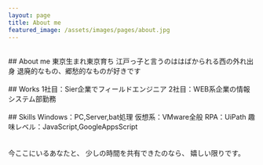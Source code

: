 ```yaml
---
layout: page
title: About me
featured_image: /assets/images/pages/about.jpg
---
```

<br>
## About me
東京生まれ東京育ち  
江戸っ子と言うのははばかられる西の外れ出身  
退廃的なもの、郷愁的なものが好きです  
<br>
<br>
## Works  
1社目：Sier企業でフィールドエンジニア  
2社目：WEB系企業の情報システム部勤務  
<br>
<br>
## Skills  
Windows：PC,Server,bat処理  
仮想系：VMware全般  
RPA：UiPath  
趣味レベル：JavaScript,GoogleAppsScript  
<br>
<br>
<br>
今ここにいるあなたと、  
少しの時間を共有できたのなら、  
嬉しい限りです。    
<br>
<br>